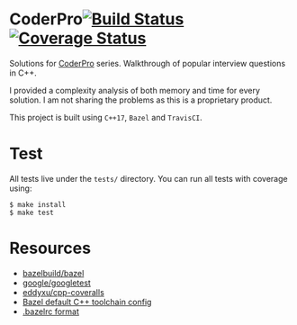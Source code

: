 # CoderPro[![Build Status](https://www.travis-ci.com/sugarraysam/coderpro-cpp.svg?branch=main)](https://www.travis-ci.com/sugarraysam/coderpro-cpp) [![Coverage Status](https://coveralls.io/repos/github/sugarraysam/coderpro-cpp/badge.svg?branch=main)](https://coveralls.io/github/sugarraysam/coderpro-cpp?branch=main)

Solutions for [CoderPro](https://www.techseries.dev/products/coderpro) series. Walkthrough of popular interview questions in C++.

I provided a complexity analysis of both memory and time for every solution. I am not sharing the problems as this is a proprietary product.

This project is built using `C++17`, `Bazel` and `TravisCI`.

# Test

All tests live under the `tests/` directory. You can run all tests with coverage using:

```
$ make install
$ make test
```

# Resources

- [bazelbuild/bazel](https://github.com/bazelbuild/bazel)
- [google/googletest](https://github.com/google/googletest)
- [eddyxu/cpp-coveralls](https://github.com/eddyxu/cpp-coveralls)
- [Bazel default C++ toolchain config](https://github.com/bazelbuild/bazel/blob/master/tools/cpp/cc_toolchain_config.bzl)
- [.bazelrc format](https://docs.bazel.build/versions/master/guide.html#bazelrc)
